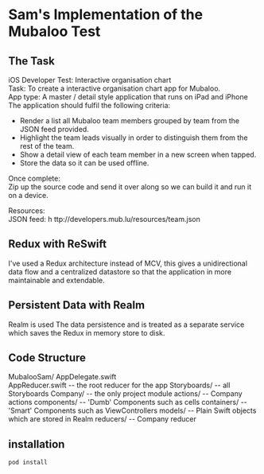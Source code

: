 # Sam's Implementation of the Mubaloo Test

## The Task

iOS Developer Test: Interactive organisation chart  
Task: To create a interactive organisation chart app for Mubaloo.  
App type: A master / detail style application that runs on iPad and iPhone The application should fulfil the following criteria:

- Render a list all Mubaloo team members grouped by team from the JSON feed provided.
- Highlight the team leads visually in order to distinguish them from the rest of the team.
- Show a detail view of each team member in a new screen when tapped.
- Store the data so it can be used offline.

Once complete:  
Zip up the source code and send it over along so we can build it and run it on a device.

Resources:  
JSON feed: h ttp://developers.mub.lu/resources/team.json

## Redux with ReSwift
I've used a Redux architecture instead of MCV, this gives a unidirectional data flow and a centralized datastore so that the application in more maintainable and extendable.

## Persistent Data with Realm
Realm is used The data persistence and is treated as a separate service which saves the Redux in memory store to disk.

## Code Structure

MubalooSam/
   AppDelegate.swift  
   AppReducer.swift    -- the root reducer for the app
   Storyboards/        -- all Storyboards
   Company/            -- the only project module
       actions/        -- Company actions
       components/     -- 'Dumb' Components such as cells
       containers/     -- 'Smart' Components such as ViewControllers
       models/         -- Plain Swift objects which are stored in Realm
       reducers/       -- Company reducer

## installation

``` pod install ```
